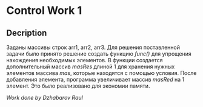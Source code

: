 # Control Work 1

## Decription

Заданы массивы строк arr1, arr2, arr3.
Для решения поставленной задачи было принято решение создать функцию *func()* для упрощения нахождения необходимых элементов.
В функции создается дополнительный массив *masRes* длиной 1 для хранения нужных элементов массива *mas*, которые находятся с помощью условия. После добавления элемента, программа увеличивает массив *masRed* на 1 элемент. Это было реализовано для экономии памяти.

*Work done by Dzhabarov Raul*